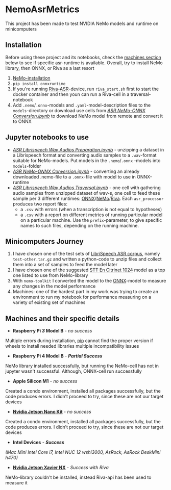 # NemoAsrMetrics
This project has been made to test NVIDIA NeMo models and runtime on minicomputers

## Installation
Before using these project and its notebooks, check the [machines section](#machines-and-their-specific-details) below to see if specific asr-runtime is available.
Overall, try to install NeMo library, then ONNX, or Riva as a last resort
1) [NeMo-installation](https://github.com/NVIDIA/NeMo#installation)
2) `pip install onnxruntime`
3) If you're running [Riva-ASR](https://docs.nvidia.com/deeplearning/riva/user-guide/docs/asr/asr-overview.html)-device, run `riva_start.sh` first to start the docker container and then youn can run a Riva-cell in a traversal-notebook
4) Add `.nemo`/`.onnx`-models and `.yaml`-model-description files to the `models`-directory or download use cells from  _[ASR NeMo-ONNX Conversion.ipynb](ASR%20NeMo-ONNX%20Conversion.ipynb)_ to download NeMo model from remote and convert it to ONNX

## Jupyter notebooks to use
- _[ASR Librispeech Wav Audios Preparation.ipynb](ASR%20Librispeech%20Wav%20Audios%20Preparatioin.ipynb)_ - unzipping a dataset in a
  Librispeech format and converting audio samples to a `.wav`-format suitable for
  NeMo-models. Put models in the `.nemo`/`.onnx` -models into `models`-folder
- _[ASR NeMo-ONNX Conversion.ipynb](ASR%20NeMo-ONNX%20Conversion.ipynb)_ - converting an already downloaded .nemo-file
  to a `.onnx`-file with model to use in ONNX-runtime
- _[ASR Librispeech Wav Audios Traversal.ipynb](ASR%20Librispeech%20Wav%20Audios%20Traversal.ipynb)_ - one cell with gathering audio samples
  from unzipped dataset of wav-s, one cell to feed these sample per 3 different runtimes: [ONNX](https://onnxruntime.ai/)/[NeMo](https://github.com/NVIDIA/NeMo)/[Riva](https://docs.nvidia.com/deeplearning/riva/user-guide/docs/quick-start-guide.html). Each `asr_processor` produces two report files:
    - a `.csv` with errors (when a transcription is not equal to hypotheses)
    - a `.csv` with a report on different metrics of running particular model on a particular machine. Use the `prefix`-parameter, to give specific names to such files, depending on the running machine.

## Minicomputers Journey
1) I have chosen one of the test sets of [LibriSpeech ASR corpus](https://www.openslr.org/12), namely `test-other.tar.gz` and written a python-code to unzip files and
   collect them into a set of samples to feed the model later
2) I have chosen one of the suggested [STT En Citrinet 1024](https://catalog.ngc.nvidia.com/orgs/nvidia/teams/nemo/models/stt_en_citrinet_1024) model as a top one
   listed to use from NeMo-library
3) With `nemo-toolkit` I converted the model to the [ONNX](https://onnxruntime.ai/)-model to measure any
   changes in the model performance
4) Machines: one of the hardest part in my work was trying to create an environment
   to run my notebook for performance measuring on a variety of existing set of
   machines

## Machines and their specific details
- **Raspberry Pi _3_ Model B** - _no success_

Multiple errors during installation, [pip](https://pip.pypa.io/en/stable/getting-started/) cannot find the proper version if wheels to install needed libraries multiple incompatibility issues

- **Raspberry Pi 4 Model B** - _**Partial Success**_

NeMo library installed successfully, but running the NeMo-cell has not in jupyter wasn't successful. Although, ONNX-cell run successfully

- **Apple Silicon M1** - _no success_

Created a condo environment, installed all packages successfully, but the code produces errors. I didn’t proceed to try, since these are not our target devices

- **[Nvidia Jetson Nano Kit](https://developer.nvidia.com/embedded/jetson-nano-developer-kit)** - _no success_

Created a condo environment, installed all packages successfully, but the code produces errors. I didn’t proceed to try, since these are not our target devices

- **Intel Devices** - _**Success**_

_(Mac Mini Intel Core i7, Intel NUC 12 wshi3000, AsRock, AsRock DeskMini h470)_

- **[Nvidia Jetson Xavier NX](https://developer.nvidia.com/embedded/learn/get-started-jetson-xavier-nx-devkit)** - _Success with Riva_

NeMo-library couldn't be installed, instead Riva-api has been used to measure it